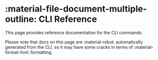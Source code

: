 # :material-file-document-multiple-outline: CLI Reference

This page provides reference documentation for the CLI commands.

Please note that docs on this page are :material-robot: automatically generated from the CLI,
so it may have some cracks in terms of :material-format-font: formatting.

[//]: # (::: mkdocs-click)

[//]: # (    :module: dbx.cli)

[//]: # (    :command: click_app)

[//]: # (    :depth: 1)
